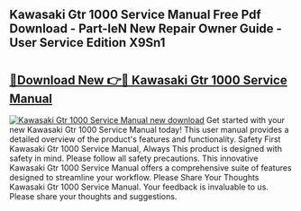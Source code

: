 ## Kawasaki Gtr 1000 Service Manual Free Pdf Download - Part-leN New Repair Owner Guide - User Service Edition X9Sn1

# <h2><a href="http://bc67983.oget.top/?id=Kawasaki+Gtr+1000+Service+Manual">🔗Download New 👉🔴 Kawasaki Gtr 1000 Service Manual</a></h2>

[![Kawasaki Gtr 1000 Service Manual new download](https://i.imgur.com/5g1atiW.png)](http://bc67983.oget.top/?id=Kawasaki+Gtr+1000+Service+Manual)
Get started with your new Kawasaki Gtr 1000 Service Manual today! This user manual provides a detailed overview of the product's features and functionality. Safety First Kawasaki Gtr 1000 Service Manual, Always This product is designed with safety in mind. Please follow all safety precautions. This innovative Kawasaki Gtr 1000 Service Manual offers a comprehensive suite of features designed to streamline your workflow. Please Share Your Thoughts Kawasaki Gtr 1000 Service Manual. Your feedback is invaluable to us. Please share your thoughts and suggestions.
